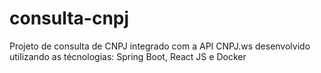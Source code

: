 # consulta-cnpj
 Projeto de consulta de CNPJ integrado com a API CNPJ.ws desenvolvido utilizando as técnologias: Spring Boot, React JS e Docker
